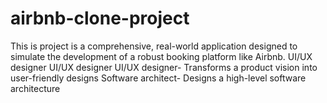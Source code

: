 # airbnb-clone-project
This is project is a comprehensive, real-world application designed to simulate the development of a robust booking platform like Airbnb.
UI/UX designer 
UI/UX designer 
UI/UX designer- Transforms a product vision into user-friendly designs 
Software architect- Designs a high-level software architecture 
